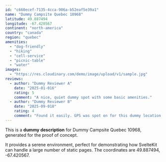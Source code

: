 ```yaml
---
id: "c660ecef-7135-4cca-906a-b52eaf5e39a1"
name: "Dummy Campsite Quebec 10968"
latitude: 49.887494
longitude: -67.420567
continent: "north-america"
country: "canada"
region: "quebec"
amenities:
  - "dog-friendly"
  - "hiking"
  - "cell-service"
  - "picnic-table"
  - "water"
images:
  - "https://res.cloudinary.com/demo/image/upload/v1/sample.jpg"
reviews:
  - author: "Dummy Reviewer A"
    date: "2025-01-016"
    rating: 5
    comment: "A nice, quiet dummy spot with some basic amenities."
  - author: "Dummy Reviewer B"
    date: "2025-09-018"
    rating: 4
    comment: "Found it easily. GPS was spot on for this dummy location."
---
```


This is a **dummy description** for Dummy Campsite Quebec 10968, generated for the proof of concept.

It provides a serene environment, perfect for demonstrating how SvelteKit can handle a large number of static pages. The coordinates are 49.887494, -67.420567.
